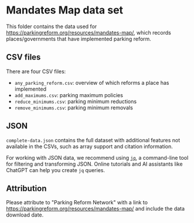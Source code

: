 # Mandates Map data set

This folder contains the data used for https://parkingreform.org/resources/mandates-map/, which records places/governments that have implemented parking reform.

## CSV files

There are four CSV files:

* `any_parking_reform.csv`: overview of which reforms a place has implemented
* `add_maximums.csv`: parking maximum policies
* `reduce_minimums.csv`: parking minimum reductions
* `remove_minimums.csv`: parking minimum removals

## JSON

`complete-data.json` contains the full dataset with additional features not available in the CSVs, such as array support and citation information.

For working with JSON data, we recommend using [`jq`](https://jqlang.github.io/jq/tutorial/), a command-line tool for filtering and transforming JSON. Online tutorials and AI assistants like ChatGPT can help you create `jq` queries.

## Attribution

Please attribute to "Parking Reform Network" with a link to https://parkingreform.org/resources/mandates-map/ and include the data download date.
